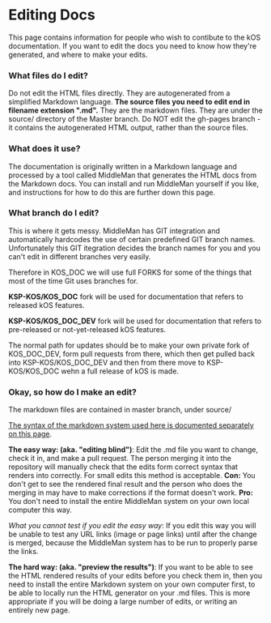 Editing Docs
============

This page contains information for people who wish to contibute to the kOS documentation.
If you want to edit the docs you need to know how they're generated, and where to make
your edits.

### What files do I edit?

Do not edit the HTML files directly.  They are autogenerated from a simplified Markdown language.
**The source files you need to edit end in filename extension ".md".**  They are the markdown
files. They are under the source/ directory of the Master branch.  Do NOT edit the gh-pages
branch - it contains the autogenerated HTML output, rather than the source files.

### What does it use?

The documentation is originally written in a Markdown language and processed by a tool called MiddleMan that
generates the HTML docs from the Markdown docs.  You can install and run MiddleMan yourself if you like, and
instructions for how to do this are further down this page.

### What branch do I edit?

This is where it gets messy.  MiddleMan has GIT integration and automatically hardcodes the use
of certain predefined GIT branch names.  Unfortunately this GIT itegration decides the branch names for
you and you can't edit in different branches very easily.

Therefore in KOS_DOC we will use full FORKS for some of the things that most of the time Git uses
branches for.

**KSP-KOS/KOS_DOC** fork will be used for documentation that refers to released kOS features.

**KSP-KOS/KOS_DOC_DEV** fork will be used for documentation that refers to pre-released or not-yet-released kOS features.

The normal path for updates should be to make your own private fork of KOS_DOC_DEV, form pull requests from
there, which then get pulled back into KSP-KOS/KOS_DOC_DEV and then from there move to KSP-KOS/KOS_DOC wehn
a full release of kOS is made.

### Okay, so how do I make an edit?

The markdown files are contained in master branch, under source/

[The syntax of the markdown system used here is documented separately on this page](markdown_syntax.md).

**The easy way: (aka. "editing blind")**:  Edit the .md file you want to change, check it in, and make a pull request.
The person merging it into the repository will manually check that the edits form correct syntax that renders into correctly.
For small edits this method is acceptable.  **Con:** You don't get to see the rendered final result and the person who does
the merging in may have to make corrections if the format doesn't work.  **Pro:** You don't need to install the entire
MiddleMan system on your own local computer this way.

*What you cannot test if you edit the easy way*: If you edit this way you will be unable to test any URL links (image or page links) until after the change is merged, because the MiddleMan system has to be run to properly parse the links.

**The hard way: (aka. "preview the results")**:  If you want to be able to see the HTML rendered results of your edits
before you check them in, then you need to install the entire Markdown system on your own computer first,
to be able to locally run the HTML generator on your .md files.  This is more appropriate if you will be doing a large
number of edits, or writing an entirely new page.


